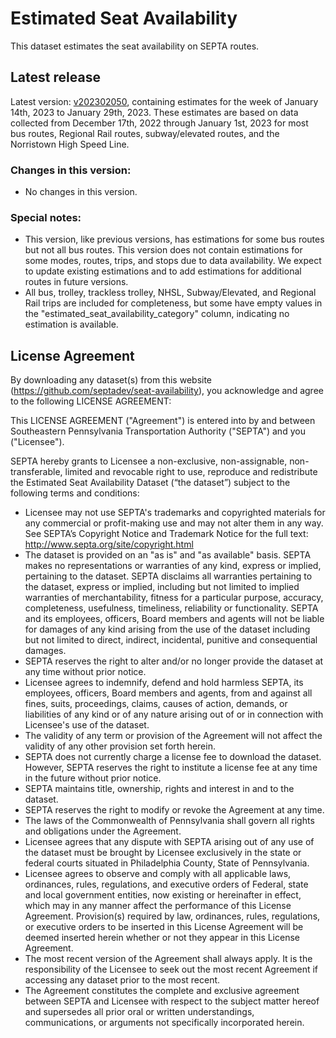 # Estimated Seat Availability
This dataset estimates the seat availability on SEPTA routes.

## Latest release
Latest version: [v202302050](https://github.com/septadev/seat-availability/releases/tag/v202302050), containing estimates for the week of January 14th, 2023 to January 29th, 2023.
These estimates are based on data collected from December 17th, 2022 through January 1st, 2023 for most bus routes, Regional Rail routes, subway/elevated routes, and the Norristown High Speed Line.

### Changes in this version:
* No changes in this version.

### Special notes:
* This version, like previous versions, has estimations for some bus routes but not all bus routes. This version does not contain estimations for some modes, routes, trips, and stops due to data availability. We expect to update existing estimations and to add estimations for additional routes in future versions.
* All bus, trolley, trackless trolley, NHSL, Subway/Elevated, and Regional Rail trips are included for completeness, but some have empty values in the "estimated_seat_availability_category" column, indicating no estimation is available.

## License Agreement
By downloading any dataset(s) from this website (https://github.com/septadev/seat-availability), you acknowledge and agree to the following LICENSE AGREEMENT: 

This LICENSE AGREEMENT ("Agreement") is entered into by and between Southeastern Pennsylvania Transportation Authority ("SEPTA") and you ("Licensee"). 

SEPTA hereby grants to Licensee a non-exclusive, non-assignable, non-transferable, limited and revocable right to use, reproduce and redistribute the Estimated Seat Availability Dataset (“the dataset”) subject to the following terms and conditions: 

* Licensee may not use SEPTA's trademarks and copyrighted materials for any commercial or profit-making use and may not alter them in any way. See SEPTA’s Copyright Notice and Trademark Notice for the full text: http://www.septa.org/site/copyright.html 
* The dataset is provided on an "as is" and "as available" basis. SEPTA makes no representations or warranties of any kind, express or implied, pertaining to the dataset. SEPTA disclaims all warranties pertaining to the dataset, express or implied, including but not limited to implied warranties of merchantability, fitness for a particular purpose, accuracy, completeness, usefulness, timeliness, reliability or functionality. SEPTA and its employees, officers, Board members and agents will not be liable for damages of any kind arising from the use of the dataset including but not limited to direct, indirect, incidental, punitive and consequential damages. 
* SEPTA reserves the right to alter and/or no longer provide the dataset at any time without prior notice. 
* Licensee agrees to indemnify, defend and hold harmless SEPTA, its employees, officers, Board members and agents, from and against all fines, suits, proceedings, claims, causes of action, demands, or liabilities of any kind or of any nature arising out of or in connection with Licensee's use of the dataset. 
* The validity of any term or provision of the Agreement will not affect the validity of any other provision set forth herein. 
* SEPTA does not currently charge a license fee to download the dataset. However, SEPTA reserves the right to institute a license fee at any time in the future without prior notice. 
* SEPTA maintains title, ownership, rights and interest in and to the dataset. 
* SEPTA reserves the right to modify or revoke the Agreement at any time. 
* The laws of the Commonwealth of Pennsylvania shall govern all rights and obligations under the Agreement. 
* Licensee agrees that any dispute with SEPTA arising out of any use of the dataset must be brought by Licensee exclusively in the state or federal courts situated in Philadelphia County, State of Pennsylvania. 
* Licensee agrees to observe and comply with all applicable laws, ordinances, rules, regulations, and executive orders of Federal, state and local government entities, now existing or hereinafter in effect, which may in any manner affect the performance of this License Agreement. Provision(s) required by law, ordinances, rules, regulations, or executive orders to be inserted in this License Agreement will be deemed inserted herein whether or not they appear in this License Agreement. 
* The most recent version of the Agreement shall always apply. It is the responsibility of the Licensee to seek out the most recent Agreement if accessing any dataset prior to the most recent. 
* The Agreement constitutes the complete and exclusive agreement between SEPTA and Licensee with respect to the subject matter hereof and supersedes all prior oral or written understandings, communications, or arguments not specifically incorporated herein.
